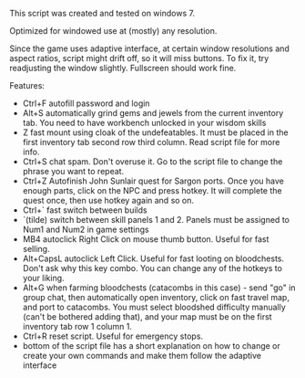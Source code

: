 This script was created and tested on windows 7. 

Optimized for windowed use at (mostly) any resolution. 

Since the game uses adaptive interface, at certain window resolutions and aspect ratios, script might drift off, so it will miss buttons. To fix it, try readjusting the window slightly. Fullscreen should work fine.

Features:
- Ctrl+F	autofill password and login
- Alt+S 	automatically grind gems and jewels from the current inventory tab. You need to have workbench unlocked in your wisdom skills
- Z     	fast mount using cloak of the undefeatables. It must be placed in the first inventory tab second row third column. Read script file for more info.
- Ctrl+S	chat spam. Don't overuse it. Go to the script file to change the phrase you want to repeat.
- Ctrl+Z	Autofinish John Sunlair quest for Sargon ports. Once you have enough parts, click on the NPC and press hotkey. It will complete the quest once, then use hotkey again and so on.
- Ctrl+`	fast switch between builds
- `(tilde)	switch between skill panels 1 and 2. Panels must be assigned to Num1 and Num2 in game settings
- MB4    	autoclick Right Click on mouse thumb button. Useful for fast selling.
- Alt+CapsL	autoclick Left Click. Useful for fast looting on bloodchests. Don't ask why this key combo. You can change any of the hotkeys to your liking.
- Alt+G		when farming bloodchests (catacombs in this case) - send "go" in group chat, then automatically open inventory, click on fast travel map, and port to catacombs. You must select bloodshed difficulty manually (can't be bothered adding that), and your map must be on the first inventory tab row 1 column 1.
- Ctrl+R	reset script. Useful for emergency stops.
- bottom of the script file has a short explanation on how to change or create your own commands and make them follow the adaptive interface